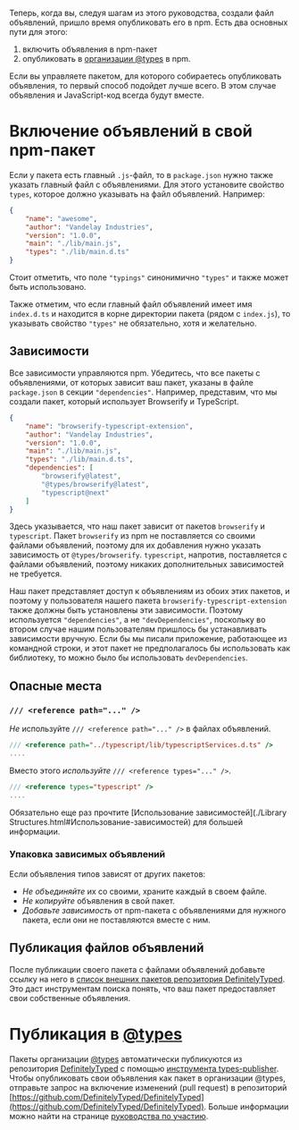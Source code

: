 Теперь, когда вы, следуя шагам из этого руководства, создали файл объявлений, пришло время опубликовать его в npm.
Есть два основных пути для этого:

1. включить объявления в npm-пакет
2. опубликовать в [организации @types](https://www.npmjs.com/~types) в npm.

Если вы управляете пакетом, для которого собираетесь опубликовать объявления, то первый способ подойдет лучше всего.
В этом случае объявления и JavaScript-код всегда будут вместе.

# Включение объявлений в свой npm-пакет

Если у пакета есть главный `.js`-файл, то в `package.json` нужно также указать главный файл с объявлениями.
Для этого установите свойство `types`, которое должно указывать на файл объявлений.
Например:

```json
{
    "name": "awesome",
    "author": "Vandelay Industries",
    "version": "1.0.0",
    "main": "./lib/main.js",
    "types": "./lib/main.d.ts"
}
```

Стоит отметить, что поле `"typings"` синонимично `"types"` и также может быть использовано.

Также отметим, что если главный файл объявлений имеет имя `index.d.ts` и находится в корне директории пакета (рядом с `index.js`), то указывать свойство `"types"` не обязательно, хотя и желательно.

## Зависимости

Все зависимости управляются npm.
Убедитесь, что все пакеты с объявлениями, от которых зависит ваш пакет, указаны в файле `package.json` в секции `"dependencies"`.
Например, представим, что мы создали пакет, который использует Browserify и TypeScript.

```json
{
    "name": "browserify-typescript-extension",
    "author": "Vandelay Industries",
    "version": "1.0.0",
    "main": "./lib/main.js",
    "types": "./lib/main.d.ts",
    "dependencies": [
        "browserify@latest",
        "@types/browserify@latest",
        "typescript@next"
    ]
}
```

Здесь указывается, что наш пакет зависит от пакетов `browserify` и `typescript`.
Пакет `browserify` из npm не поставляется со своими файлами объявлений, поэтому для их добавления нужно указать зависимость от `@types/browserify`.
`typescript`, напротив, поставляется с файлами объявлений, поэтому никаких дополнительных зависимостей не требуется.

Наш пакет представляет доступ к объявлениям из обоих этих пакетов, и поэтому у пользователя нашего пакета `browserify-typescript-extension` также должны быть установлены эти зависимости.
Поэтому используется `"dependencies"`, а не `"devDependencies"`, поскольку во втором случае нашим пользователям пришлось бы устанавливать зависимости вручную.
Если бы мы писали приложение, работающее из командной строки, и этот пакет не предполагалось бы использовать как библиотеку, то можно было бы использовать `devDependencies`.

## Опасные места

### `/// <reference path="..." />`

*Не* используйте `/// <reference path="..." />` в файлах объявлений.

```ts
/// <reference path="../typescript/lib/typescriptServices.d.ts" />
....
```

Вместо этого *используйте* `/// <reference types="..." />`.

```ts
/// <reference types="typescript" />
....
```

Обязательно еще раз прочтите [Использование зависимостей](./Library Structures.html#Использование-зависимостей) для большей информации.

### Упаковка зависимых объявлений

Если объявления типов зависят от других пакетов:

* *Не объединяйте* их со своими, храните каждый в своем файле.
* *Не копируйте* объявления в свой пакет.
* *Добавьте зависимость* от npm-пакета с объявлениями для нужного пакета, если они не поставляются вместе с ним.

## Публикация файлов объявлений

После публикации своего пакета с файлами объявлений добавьте ссылку на него в [список внешних пакетов репозитория DefinitelyTyped](https://github.com/DefinitelyTyped/DefinitelyTyped/blob/types-2.0/notNeededPackages.json).
Это даст инструментам поиска понять, что ваш пакет предоставляет свои собственные объявления.

# Публикация в [@types](https://www.npmjs.com/~types)

Пакеты организации [@types](https://www.npmjs.com/~types) автоматически публикуются из репозитория [DefinitelyTyped](https://github.com/DefinitelyTyped/DefinitelyTyped) с помощью [инструмента types-publisher](https://github.com/Microsoft/types-publisher).
Чтобы опубликовать свои объявления как пакет в организации @types, отправьте запрос на включение изменений (pull request) в репозиторий [https://github.com/DefinitelyTyped/DefinitelyTyped](https://github.com/DefinitelyTyped/DefinitelyTyped).
Больше информации можно найти на странице [руководства по участию](http://definitelytyped.org/guides/contributing.html).
